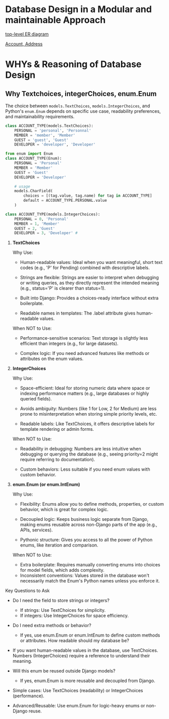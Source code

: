 # Database Design in a Modular and maintainable Approach

[top-level ER diagram](./top-level-er.svg)

[Account, Address](../account/models.py)

# WHYs & Reasoning of Database Design

## Why Textchoices, integerChoices, enum.Enum

The choice between `models.TextChoices`, `models.IntegerChoices`, and Python's `enum.Enum` depends on specific use case, readability preferences, and maintainability requirements.

```python
class ACCOUNT_TYPE(models.TextChoices):
    PERSONAL = 'personal', 'Personnal'
    MEMBER = 'member', 'Member'
    GUEST = 'guest', 'Guest'
    DEVELOPER = 'developer', 'Developer'

from enum import Enum
class ACCOUNT_TYPE(Enum):
    PERSONAL = 'Personal'
    MEMBER = 'Member'
    GUEST = 'Guest'
    DEVELOPER = 'Developer'

    # usage
    models.CharField(
        choices = [(tag.value, tag.name) for tag in ACCOUNT_TYPE]
        default = ACCOUNT_TYPE.PERSONAL.value
    )

class ACCOUNT_TYPE(models.IntegerChoices):
    PERSONAL = 0, 'Personal'
    MEMBER = 1, 'Member'
    GUEST = 2, 'Guest'
    DEVELOPER = 3, 'Developer' #

```

1. **TextChoices**

   Why Use:

   - Human-readable values: Ideal when you want meaningful, short text codes (e.g., 'P' for Pending) combined with descriptive labels.

   - Strings are flexible: Strings are easier to interpret when debugging or writing queries, as they directly represent the intended meaning (e.g., status='P' is clearer than status=1).

   - Built into Django: Provides a choices-ready interface without extra boilerplate.

   - Readable names in templates: The .label attribute gives human-readable values.

   When NOT to Use:

   - Performance-sensitive scenarios: Text storage is slightly less efficient than integers (e.g., for large datasets).

   - Complex logic: If you need advanced features like methods or attributes on the enum values.

2. **IntegerChoices**

   Why Use:

   - Space-efficient: Ideal for storing numeric data where space or indexing performance matters (e.g., large databases or highly queried fields).

   - Avoids ambiguity: Numbers (like 1 for Low, 2 for Medium) are less prone to misinterpretation when storing simple priority levels, etc.

   - Readable labels: Like TextChoices, it offers descriptive labels for template rendering or admin forms.

   When NOT to Use:

   - Readability in debugging: Numbers are less intuitive when debugging or querying the database (e.g., seeing priority=2 might require referring to documentation).

   - Custom behaviors: Less suitable if you need enum values with custom behavior.

3. **enum.Enum (or enum.IntEnum)**

   Why Use:

   - Flexibility: Enums allow you to define methods, properties, or custom behavior, which is great for complex logic.

   - Decoupled logic: Keeps business logic separate from Django, making enums reusable across non-Django parts of the app (e.g., APIs, services).

   - Pythonic structure: Gives you access to all the power of Python enums, like iteration and comparison.

   When NOT to Use:

   - Extra boilerplate: Requires manually converting enums into choices for model fields, which adds complexity.
   - Inconsistent conventions: Values stored in the database won't necessarily match the Enum's Python names unless you enforce it.

Key Questions to Ask

- Do I need the field to store strings or integers?

  - If strings: Use TextChoices for simplicity.
  - If integers: Use IntegerChoices for space efficiency.

- Do I need extra methods or behavior?

  - If yes, use enum.Enum or enum.IntEnum to define custom methods or attributes.
    How readable should my database be?

- If you want human-readable values in the database, use TextChoices. Numbers (IntegerChoices) require a reference to understand their meaning.

- Will this enum be reused outside Django models?

  - If yes, enum.Enum is more reusable and decoupled from Django.

- Simple cases: Use TextChoices (readability) or IntegerChoices (performance).

- Advanced/Reusable: Use enum.Enum for logic-heavy enums or non-Django reuse.
